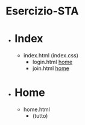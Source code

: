 # Esercizio-STA

* # Index
    * index.html (index.css)
        * login.html [home](home.html)
        * join.html [home](home.html)

* # Home
    * home.html
        * (tutto)

